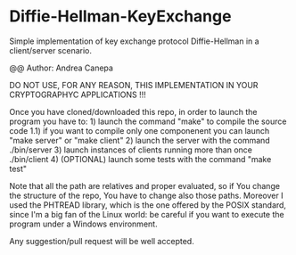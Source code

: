 # Diffie-Hellman-KeyExchange
Simple implementation of key exchange protocol Diffie-Hellman in a client/server scenario.

@@ Author: Andrea Canepa

DO NOT USE, FOR ANY REASON, THIS IMPLEMENTATION IN YOUR CRYPTOGRAPHYC APPLICATIONS !!!

Once you have cloned/downloaded this repo, in order to launch the program you have to:
     1) launch the command "make" to compile the source code
     	1.1) if you want to compile only one componenent you can launch "make server"
	     or "make client"
     2) launch the server with the command ./bin/server
     3) launch instances of clients running more than once ./bin/client
     4) (OPTIONAL) launch some tests with the command "make test"

Note that all the path are relatives and proper evaluated, so if You change the structure
of the repo, You have to change also those paths. Moreover I used the PHTREAD library,
which is the one offered by the POSIX standard, since I'm a big fan of the Linux world:
be careful if you want to execute the program under a Windows environment.

Any suggestion/pull request will be well accepted.
